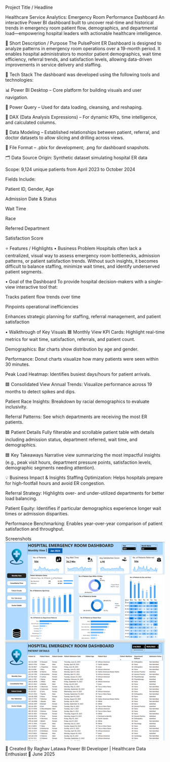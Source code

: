  Project Title / Headline

 
Healthcare Service Analytics: Emergency Room Performance Dashboard
An interactive Power BI dashboard built to uncover real-time and historical trends in emergency room patient flow, demographics, and departmental load—empowering hospital leaders with actionable healthcare intelligence.

🎯 Short Description / Purpose
The PulsePoint ER Dashboard is designed to analyze patterns in emergency room operations over a 19-month period. It enables hospital administrators to monitor patient demographics, wait time efficiency, referral trends, and satisfaction levels, allowing data-driven improvements in service delivery and staffing.

🧰 Tech Stack
The dashboard was developed using the following tools and technologies:

📊 Power BI Desktop – Core platform for building visuals and user navigation.

🧹 Power Query – Used for data loading, cleansing, and reshaping.

📐 DAX (Data Analysis Expressions) – For dynamic KPIs, time intelligence, and calculated columns.

🔗 Data Modeling – Established relationships between patient, referral, and doctor datasets to allow slicing and drilling across views.

📁 File Format – .pbix for development; .png for dashboard snapshots.

🗂️ Data Source
Origin: Synthetic dataset simulating hospital ER data

Scope: 9,124 unique patients from April 2023 to October 2024

Fields Include:

Patient ID, Gender, Age

Admission Date & Status

Wait Time

Race

Referred Department

Satisfaction Score

⭐ Features / Highlights
• Business Problem
Hospitals often lack a centralized, visual way to assess emergency room bottlenecks, admission patterns, or patient satisfaction trends. Without such insights, it becomes difficult to balance staffing, minimize wait times, and identify underserved patient segments.

• Goal of the Dashboard
To provide hospital decision-makers with a single-view interactive tool that:

Tracks patient flow trends over time

Pinpoints operational inefficiencies

Enhances strategic planning for staffing, referral management, and patient satisfaction

• Walkthrough of Key Visuals
🟦 Monthly View
KPI Cards: Highlight real-time metrics for wait time, satisfaction, referrals, and patient count.

Demographics: Bar charts show distribution by age and gender.

Performance: Donut charts visualize how many patients were seen within 30 minutes.

Peak Load Heatmap: Identifies busiest days/hours for patient arrivals.

🟦 Consolidated View
Annual Trends: Visualize performance across 19 months to detect spikes and dips.

Patient Race Insights: Breakdown by racial demographics to evaluate inclusivity.

Referral Patterns: See which departments are receiving the most ER patients.

🟦 Patient Details
Fully filterable and scrollable patient table with details including admission status, department referred, wait time, and demographics.

🟦 Key Takeaways
Narrative view summarizing the most impactful insights (e.g., peak visit hours, department pressure points, satisfaction levels, demographic segments needing attention).

💡 Business Impact & Insights
Staffing Optimization: Helps hospitals prepare for high-footfall hours and avoid ER congestion.

Referral Strategy: Highlights over- and under-utilized departments for better load balancing.

Patient Equity: Identifies if particular demographics experience longer wait times or admission disparities.

Performance Benchmarking: Enables year-over-year comparison of patient satisfaction and throughput.

Screenshots
![Monthly Dashboard View](https://raw.githubusercontent.com/Raghav-Latawa/Medical_Dashboard/main/Medical_SS_1.png)
![Patient Details View](https://raw.githubusercontent.com/Raghav-Latawa/Medical_Dashboard/main/Medical_SS_3.png)




👤 Created By
Raghav Latawa
Power BI Developer | Healthcare Data Enthusiast
📅 June 2025

